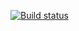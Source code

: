 [![Build status](https://ci.appveyor.com/api/projects/status/8h57ksgvk1ty5vgk?svg=true)](https://ci.appveyor.com/project/Ilya-Erokhin/aqa-selenide-2-2)
